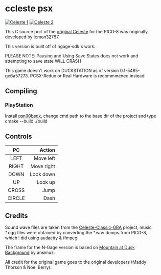 # ccleste psx

[![Celeste 1](https://raw.githubusercontent.com/ngagesdk/ccleste/master/media/screenshot-01-tn.png)](https://raw.githubusercontent.com/ngagesdk/ccleste/master/media/screenshot-01.png?raw=true "Celeste 1")
[![Celeste 2](https://raw.githubusercontent.com/ngagesdk/ccleste/master/media/screenshot-02-tn.png)](https://raw.githubusercontent.com/ngagesdk/ccleste/master/media/screenshot-02.png?raw=true "Celeste 2")

This C source port of the [original
Celeste](https://www.lexaloffle.com/bbs/?tid=2145) for the PICO-8 was
originally developed by
[lemon32767](https://github.com/lemon32767/ccleste).

This version is built off of ngage-sdk's work.

PLEASE NOTE: Pausing and Using Save States does not work and attempting to save state WILL CRASH

This game doesn't work on DUCKSTATION as of version 0.1-5485-gc6a57273. PCSX-Redux or Real Hardware is recommmened instead

## Compiling

### PlayStation

Install [psn00bsdk](https://github.com/Lameguy64/PSn00bSDK), change cmd path to the base dir of the project and type cmake --build ./build

## Controls

|PC                |Action              |
|:----------------:|-------------------:|
|LEFT              | Move left          |
|RIGHT             | Move right         |
|DOWN              | Look down          |
|UP                | Look up            |
|CROSS             | Jump               |
|CIRCLE            | Dash               |

## Credits

Sound wave files are taken from the
[Celeste-Classic-GBA](https://github.com/JeffRuLz/Celeste-Classic-GBA/tree/master/maxmod_data)
project, music *.ogg files were obtained by converting the *.wav dumps
from PICO-8, which I did using audacity & ffmpeg.

The frame for the N-Gage version is based on [Mountain at Dusk
Background](https://opengameart.org/content/mountain-at-dusk-background)
by ansimuz.

All credit for the original game goes to the original developers (Maddy
Thorson & Noel Berry).
